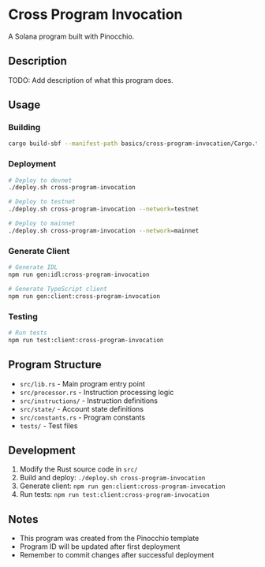 # Cross Program Invocation

A Solana program built with Pinocchio.

## Description

TODO: Add description of what this program does.

## Usage

### Building

```bash
cargo build-sbf --manifest-path basics/cross-program-invocation/Cargo.toml
```

### Deployment

```bash
# Deploy to devnet
./deploy.sh cross-program-invocation

# Deploy to testnet
./deploy.sh cross-program-invocation --network=testnet

# Deploy to mainnet
./deploy.sh cross-program-invocation --network=mainnet
```

### Generate Client

```bash
# Generate IDL
npm run gen:idl:cross-program-invocation

# Generate TypeScript client
npm run gen:client:cross-program-invocation
```

### Testing

```bash
# Run tests
npm run test:client:cross-program-invocation
```

## Program Structure

- `src/lib.rs` - Main program entry point
- `src/processor.rs` - Instruction processing logic
- `src/instructions/` - Instruction definitions
- `src/state/` - Account state definitions
- `src/constants.rs` - Program constants
- `tests/` - Test files

## Development

1. Modify the Rust source code in `src/`
2. Build and deploy: `./deploy.sh cross-program-invocation`
3. Generate client: `npm run gen:client:cross-program-invocation`
4. Run tests: `npm run test:client:cross-program-invocation`

## Notes

- This program was created from the Pinocchio template
- Program ID will be updated after first deployment
- Remember to commit changes after successful deployment
